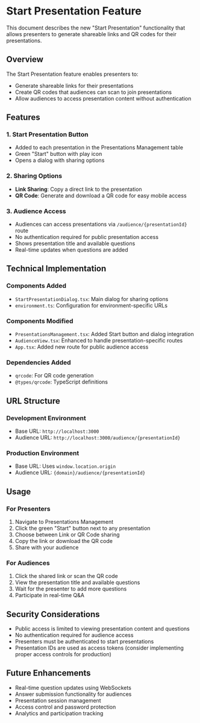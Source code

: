# Start Presentation Feature

This document describes the new "Start Presentation" functionality that allows presenters to generate shareable links and QR codes for their presentations.

## Overview

The Start Presentation feature enables presenters to:
- Generate shareable links for their presentations
- Create QR codes that audiences can scan to join presentations
- Allow audiences to access presentation content without authentication

## Features

### 1. Start Presentation Button
- Added to each presentation in the Presentations Management table
- Green "Start" button with play icon
- Opens a dialog with sharing options

### 2. Sharing Options
- **Link Sharing**: Copy a direct link to the presentation
- **QR Code**: Generate and download a QR code for easy mobile access

### 3. Audience Access
- Audiences can access presentations via `/audience/{presentationId}` route
- No authentication required for public presentation access
- Shows presentation title and available questions
- Real-time updates when questions are added

## Technical Implementation

### Components Added
- `StartPresentationDialog.tsx`: Main dialog for sharing options
- `environment.ts`: Configuration for environment-specific URLs

### Components Modified
- `PresentationsManagement.tsx`: Added Start button and dialog integration
- `AudienceView.tsx`: Enhanced to handle presentation-specific routes
- `App.tsx`: Added new route for public audience access

### Dependencies Added
- `qrcode`: For QR code generation
- `@types/qrcode`: TypeScript definitions

## URL Structure

### Development Environment
- Base URL: `http://localhost:3000`
- Audience URL: `http://localhost:3000/audience/{presentationId}`

### Production Environment
- Base URL: Uses `window.location.origin`
- Audience URL: `{domain}/audience/{presentationId}`

## Usage

### For Presenters
1. Navigate to Presentations Management
2. Click the green "Start" button next to any presentation
3. Choose between Link or QR Code sharing
4. Copy the link or download the QR code
5. Share with your audience

### For Audiences
1. Click the shared link or scan the QR code
2. View the presentation title and available questions
3. Wait for the presenter to add more questions
4. Participate in real-time Q&A

## Security Considerations

- Public access is limited to viewing presentation content and questions
- No authentication required for audience access
- Presenters must be authenticated to start presentations
- Presentation IDs are used as access tokens (consider implementing proper access controls for production)

## Future Enhancements

- Real-time question updates using WebSockets
- Answer submission functionality for audiences
- Presentation session management
- Access control and password protection
- Analytics and participation tracking
